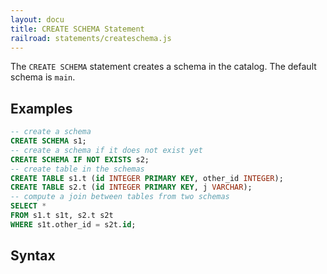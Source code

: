 ```yaml
---
layout: docu
title: CREATE SCHEMA Statement
railroad: statements/createschema.js
---
```


The `CREATE SCHEMA` statement creates a schema in the catalog. The default schema is `main`.

## Examples

```sql
-- create a schema
CREATE SCHEMA s1;
-- create a schema if it does not exist yet
CREATE SCHEMA IF NOT EXISTS s2;
-- create table in the schemas
CREATE TABLE s1.t (id INTEGER PRIMARY KEY, other_id INTEGER);
CREATE TABLE s2.t (id INTEGER PRIMARY KEY, j VARCHAR);
-- compute a join between tables from two schemas
SELECT *
FROM s1.t s1t, s2.t s2t
WHERE s1t.other_id = s2t.id;
```

## Syntax

<div id="rrdiagram"></div>

